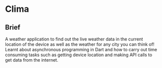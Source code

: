 # Clima


## Brief

A weather application to find out the live weather data in the current location of the device as well as the weather for any city you can think of! Learnt about asynchronous programming in Dart and how to carry out time consuming tasks such as getting device location and making API calls to get data from the internet.
